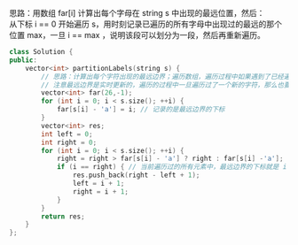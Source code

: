 思路：用数组 far[i] 计算出每个字母在 string s 中出现的最远位置，然后：  
从下标 i == 0 开始遍历 s，用时刻记录已遍历的所有字母中出现过的最远的那个位置 max，一旦 i == max ，说明该段可以划分为一段，然后再重新遍历。  
```cpp
class Solution {
public:
    vector<int> partitionLabels(string s) {
        // 思路：计算出每个字符出现的最远边界；遍历数组，遍历过程中如果遇到了已经遍历的所有字符的最远边界，那么就可以将这个边界作为一个分界点
        // 注意最远边界是实时更新的，遍历的过程中一旦遍历过了一个新的字符，那么也要到达该字符的最远边界
        vector<int> far(26,-1);
        for (int i = 0; i < s.size(); ++i) {
            far[s[i] - 'a'] = i; // 记录的是最远边界的下标
        }
        vector<int> res;
        int left = 0;
        int right = 0;
        for (int i = 0; i < s.size(); ++i) {
            right = right > far[s[i] - 'a'] ? right : far[s[i] -'a']; 
            if (i == right) { // 当前遍历过的所有元素中，最远边界的下标就是 i 
                res.push_back(right - left + 1);
                left = i + 1;
                right = i + 1;
            }
        }
        return res;
    }
};
```
